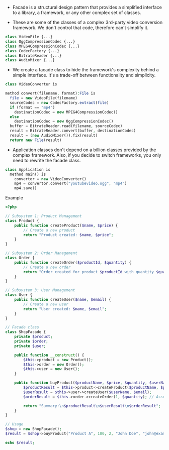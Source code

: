 - Facade is a structural design pattern that provides a simplified interface to a library, a framework, or any other complex set of
classes.

- These are some of the classes of a complex 3rd-party video conversion framework. We don't control that code, therefore can't simplify it.

```php
class VideoFile {...}
class OggCompressionCodec {...}
class MPEG4CompressionCodec {...}
class CodecFactory {...}
class BitrateReader {...}
class AudioMixer {...}
```

- We create a facade class to hide the framework's complexity behind a simple interface. It's a trade-off between functionality and simplicity.
```php
class VideoConverter is

method convert(filename, format):File is
  file = new VideoFile(filename)
  sourceCodec = new CodecFactory.extract(file)
  if (format == "mp4")
    destinationCodec = new MPEG4CompressionCodec()
  else
    destinationCodec = new OggCompressionCodec()
  buffer = BitrateReader.read(filename, sourceCodec)
  result = BitrateReader.convert(buffer, destinationCodec)
  result = (new AudioMixer()).fix(result)
  return new File(result)
```

- Application classes don't depend on a billion classes provided by the complex framework. Also, if you decide to switch frameworks, you only need to rewrite the facade class.
```php
class Application is
  method main() is
    convertor = new VideoConverter()
    mp4 = convertor.convert("youtubevideo.ogg", "mp4")
    mp4.save()
```

Example

```php
<?php

// Subsystem 1: Product Management
class Product {
    public function createProduct($name, $price) {
        // Create a new product
        return "Product created: $name, $price";
    }
}

// Subsystem 2: Order Management
class Order {
    public function createOrder($productId, $quantity) {
        // Create a new order
        return "Order created for product $productId with quantity $quantity";
    }
}

// Subsystem 3: User Management
class User {
    public function createUser($name, $email) {
        // Create a new user
        return "User created: $name, $email";
    }
}

// Facade class
class ShopFacade {
    private $product;
    private $order;
    private $user;

    public function __construct() {
        $this->product = new Product();
        $this->order = new Order();
        $this->user = new User();
    }

    public function buyProduct($productName, $price, $quantity, $userName, $email) {
        $productResult = $this->product->createProduct($productName, $price);
        $userResult = $this->user->createUser($userName, $email);
        $orderResult = $this->order->createOrder(1, $quantity); // Assuming product ID is 1

        return "Summary:\n$productResult\n$userResult\n$orderResult";
    }
}

// Usage
$shop = new ShopFacade();
$result = $shop->buyProduct("Product A", 100, 2, "John Doe", "john@example.com");

echo $result;
```

